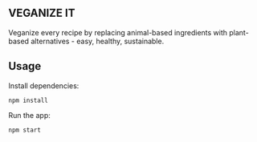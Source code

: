 ## VEGANIZE IT

Veganize every recipe by replacing animal-based ingredients with plant-based alternatives - easy, healthy, sustainable.

## Usage

Install dependencies:

```
npm install
```

Run the app:

```
npm start
```
